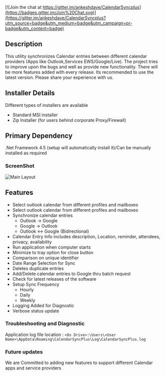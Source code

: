 [![Join the chat at https://gitter.im/ankeshdave/CalendarSyncplus](https://badges.gitter.im/Join%20Chat.svg)](https://gitter.im/ankeshdave/CalendarSyncplus?utm_source=badge&utm_medium=badge&utm_campaign=pr-badge&utm_content=badge)

## Description
This utility synchronizes Calendar entries between different calendar providers (Apps like Outlook,Services EWS/Google/Live). 
The project tries to improve upon the bugs and well as provide new functionality. There will be more features added with every release. Its recommended to use the latest version. Please share your experience with us.

## Installer Details
Different types of installers are available
* Standard MSI installer
* Zip Installer (for users behind corporate Proxy/Firewall)

## Primary Dependency
.Net Framework 4.5 (setup will automatically install it)/Can be manually installed as required

### ScreenShot
![Main Layout](http://download-codeplex.sec.s-msft.com/Download?ProjectName=calendarsyncplus&DownloadId=1446069)

## Features
* Select outlook calendar from different profiles and mailboxes
* Select outlook calendar from different profiles and mailboxes
* Synchronize calendar entries
    * Outlook -> Google
    * Google -> Outlook
    * Outlook <-> Google (Bidirectional)
* Calendar Entry Info includes description, Location, reminder, attendees, privacy, availability
* Run application when computer starts
* Minimize to tray option for close button
* Comparison on unique identifier
* Date Range Selection for Sync
* Deletes duplicate entries
* Add/Delete calendar entries to Google thru batch request
* Check for latest releases of the software
* Setup Sync Frequency
    * Hourly
    * Daily
    * Weekly
* Logging Added for Diagnostic
* Verbose status update 

### Troubleshooting and Diagnostic
Application log file location :
`<Os Drive>:\Users\<User Name>\AppData\Roaming\CalendarSyncPlus\Log\CalendarSyncPlus.log`

### Future updates
We are Committed to adding new features to support different Calendar apps and service providers
